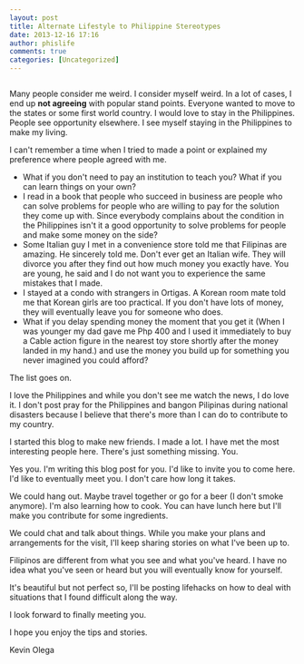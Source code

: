 ```yaml
---
layout: post
title: Alternate Lifestyle to Philippine Stereotypes
date: 2013-12-16 17:16
author: phislife
comments: true
categories: [Uncategorized]
---
```

<img alt="" src="http://philippineislandliving.com/wp-content/uploads/2013/12/Photo-Oct-09-6-02-21-PM.jpg" />

Many people consider me weird. I consider myself weird. In a lot of cases, I end up <strong>not agreeing</strong> with popular stand points. Everyone wanted to move to the states or some first world country. I would love to stay in the Philippines. People see opportunity elsewhere. I see myself staying in the Philippines to make my living.

I can't remember a time when I tried to made a point or explained my preference where people agreed with me.
<ul>
	<li>What if you don't need to pay an institution to teach you? What if you can learn things on your own?</li>
	<li>I read in a book that people who succeed in business are people who can solve problems for people who are willing to pay for the solution they come up with. Since everybody complains about the condition in the Philippines isn't it a good opportunity to solve problems for people and make some money on the side?</li>
	<li>Some Italian guy I met in a convenience store told me that Filipinas are amazing. He sincerely told me. Don't ever get an Italian wife. They will divorce you after they find out how much money you exactly have. You are young, he said and I do not want you to experience the same mistakes that I made.</li>
	<li>I stayed at a condo with strangers in Ortigas. A Korean room mate told me that Korean girls are too practical. If you don't have lots of money, they will eventually leave you for someone who does.</li>
	<li>What if you delay spending money the moment that you get it (When I was younger my dad gave me Php 400 and I used it immediately to buy a Cable action figure in the nearest toy store shortly after the money landed in my hand.) and use the money you build up for something you never imagined you could afford?</li>
</ul>
The list goes on.

I love the Philippines and while you don't see me watch the news, I do love it. I don't post pray for the Philippines and bangon Pilipinas during national disasters because I believe that there's more than I can do to contribute to my country.

I started this blog to make new friends. I made a lot. I have met the most interesting people here. There's just something missing. You.

Yes you. I'm writing this blog post for you. I'd like to invite you to come here. I'd like to eventually meet you. I don't care how long it takes.

We could hang out. Maybe travel together or go for a beer (I don't smoke anymore). I'm also learning how to cook. You can have lunch here but I'll make you contribute for some ingredients.

We could chat and talk about things. While you make your plans and arrangements for the visit, I'll keep sharing stories on what I've been up to.

Filipinos are different from what you see and what you've heard. I have no idea what you've seen or heard but you will eventually know for yourself.

It's beautiful but not perfect so, I'll be posting lifehacks on how to deal with situations that I found difficult along the way.

I look forward to finally meeting you.

I hope you enjoy the tips and stories.

Kevin Olega
